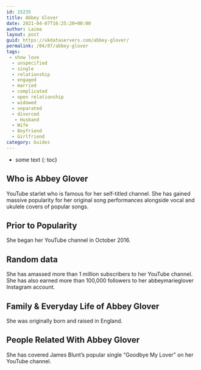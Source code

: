 ```yaml
---
id: 15235
title: Abbey Glover
date: 2021-04-07T16:25:20+00:00
author: Laima
layout: post
guid: https://ukdataservers.com/abbey-glover/
permalink: /04/07/abbey-glover
tags:
 - show love
  - unspecified
  - single
  - relationship
  - engaged
  - married
  - complicated
  - open relationship
  - widowed
  - separated
  - divorced
   - Husband
  - Wife
  - Boyfriend
  - Girlfriend
category: Guides
---
```


* some text
{: toc}


## Who is Abbey Glover
                  
                  
                  
YouTube starlet who is famous for her self-titled channel. She has gained massive popularity for her original song performances alongside vocal and ukulele covers of popular songs.  
                  
              
            
              
            
                
                
                
## Prior to Popularity
                  
                  
                  
She began her YouTube channel in October 2016. 
                  
              
            
              
            
                
                
                
## Random data
                  
                  
                  
She has amassed more than 1 million subscribers to her YouTube channel. She has also earned more than 100,000 followers to her abbeymarieglover Instagram account. 
                  
              
            
              
            
                
                
                
## Family & Everyday Life of Abbey Glover
                  
                  
                  
She was originally born and raised in England. 
                  
              
            
              
            
                
                
                
## People Related With Abbey Glover
                  
                  
                  
She has covered James Blunt&#8217;s popular single &#8220;Goodbye My Lover&#8221; on her YouTube channel. 
                  
              
            
              
            
                
              
            
              
              
            
            
              
            
          
          
          